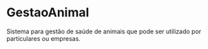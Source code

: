 # GestaoAnimal
Sistema para gestão de saúde de animais que pode ser utilizado por particulares ou empresas.
